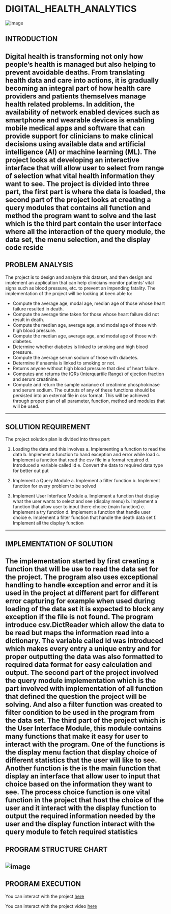 # DIGITAL_HEALTH_ANALYTICS

![image](https://github.com/AbiodunAnalyst/DIGITAL_HEALTH_ANALYTICS/assets/110310940/16911222-4a5f-4462-8a56-a0c755d68d1e)


## INTRODUCTION
Digital health is transforming not only how people’s health is managed but also helping to prevent avoidable deaths. From translating health data and care into actions, it is gradually becoming an integral part of how health care providers and patients themselves manage health related problems. In addition, the availability of network enabled devices such as smartphone and wearable devices is enabling mobile medical apps and software that can provide support for clinicians to make clinical decisions using available data and artificial intelligence (AI) or machine learning (ML). 
The project looks at developing an interactive interface that will allow user to select from range of selection what vital health information they want to see. The project is divided into three part, the first part is where the data is loaded, the second part of the project looks at creating a query modules that contains all function and method the program want to solve  and the last which is the third part contain the user interface where all the interaction  of the query module, the data set, the menu selection, and the display code reside
---

## PROBLEM ANALYSIS
The project is to design and analyze this dataset, and then design and implement an application that can help clinicians monitor patients’ vital signs such as blood pressure, etc. to prevent an impending fatality.
The implementation of the project will be looking at been able to:
  - Compute the average age, modal age, median age of those whose heart failure resulted in death.
  - Compute the average time taken for those whose heart failure did not result in death.
  - Compute the median age, average age, and modal age of those with high blood pressure.
  -	Compute the median age, average age, and modal age of those with diabetes.
  -	Determine whether diabetes is linked to smoking and high blood pressure.
  -	Compute the average serum sodium of those with diabetes.
  -	Determine if anaemia is linked to smoking or not.
  -	Returns anyone without high blood pressure that died of heart failure.
  -	Computes and returns the IQRs (Interquartile Range) of ejection fraction and serum creatinine.
  -	Compute and return the sample variance of creatinine phosphokinase and serum sodium.
  The outputs of any of these functions should be persisted into an external file in csv format.
  This will be achieved through proper plan of all parameter, function, method and modules that will be used.
  ---

## SOLUTION REQUIREMENT
The project solution plan is divided into three part
1.	Loading the data and this involves
  a.	Implementing a function to read the data
  b.	Implement a function to hand exception and error while load
  c.	Implement a function that read the csv file in a format required
  d.	Introduced a variable called id 
  e.	Convert the data to required data type for better out put

2.	Implement a Query Module
  a.	Implement a filter function
  b.	Implement function for every problem to be solved
3.	Implement User Interface Module
  a.	Implement a function that display what the user wants to select and see (display menu)
  b.	Implement a function that allow user to input there choice (main function)
  c.	Implement a try function
  d.	Implement a function that handle user choice
  e.	Implement a filter function that handle the death data set
  f.	Implement all the display function
---

## IMPLEMENTATION OF SOLUTION
The implementation started by first creating a function that will be use to read the data set for the project. The program also uses exceptional handling to handle exception and error and it is used in the project at different part for different error capturing for example when used during loading of the data set it is expected to block any exception if the file is not found. The program introduce csv.DictReader which allow the data to be read but maps the information read into a dictionary. The variable called id was introduced which makes every entry a unique entry and for proper outputting the data was also formatted to required data format for easy calculation and output.
The second part of the project involved the query module implementation which is the part involved with implementation of all function that defined the question the project will be solving. And also a filter function was created to filter condition to be used in the program from the data set.
The third part of the project which is the User Interface Module, this module contains many functions that make it easy for user to interact with the program. One of the functions is the display menu faction that display choice of different statistics that the user will like to see. Another function is the is the main function that display an interface that allow user to input that choice based on the information they want to see. The process choice function is one vital function in the project that host the choice of the user and it interact with the display function to output the required information needed by the user and the display function interact with the query module to fetch required statistics
---

## PROGRAM STRUCTURE CHART

![image](https://github.com/AbiodunAnalyst/DIGITAL_HEALTH_ANALYTICS/assets/110310940/7ea98b7b-9a32-4a9e-abcc-799e58bd4a53)
---

## PROGRAM EXECUTION
You can interact with the project [here](https://drive.google.com/drive/folders/14SV_hwDD7A1jpqC6m8kecsiNwlw_rFF-?usp=drive_link)

You can interact with the project video [here](https://drive.google.com/file/d/1BW3Iv3hMrpxQD75kBUCzs2YCWWUqrJOq/view?usp=drive_link)
